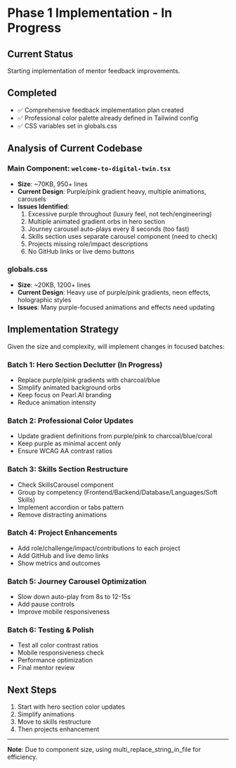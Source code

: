 # Phase 1 Implementation - In Progress

## Current Status
Starting implementation of mentor feedback improvements.

## Completed
- ✅ Comprehensive feedback implementation plan created
- ✅ Professional color palette already defined in Tailwind config
- ✅ CSS variables set in globals.css

## Analysis of Current Codebase

### Main Component: `welcome-to-digital-twin.tsx`
- **Size**: ~70KB, 950+ lines
- **Current Design**: Purple/pink gradient heavy, multiple animations, carousels
- **Issues Identified**:
  1. Excessive purple throughout (luxury feel, not tech/engineering)
  2. Multiple animated gradient orbs in hero section
  3. Journey carousel auto-plays every 8 seconds (too fast)
  4. Skills section uses separate carousel component (need to check)
  5. Projects missing role/impact descriptions
  6. No GitHub links or live demo buttons

### globals.css
- **Size**: ~20KB, 1200+ lines
- **Current Design**: Heavy use of purple/pink gradients, neon effects, holographic styles
- **Issues**: Many purple-focused animations and effects need updating

## Implementation Strategy

Given the size and complexity, will implement changes in focused batches:

### Batch 1: Hero Section Declutter (In Progress)
- Replace purple/pink gradients with charcoal/blue
- Simplify animated background orbs
- Keep focus on Pearl.AI branding
- Reduce animation intensity

### Batch 2: Professional Color Updates
- Update gradient definitions from purple/pink to charcoal/blue/coral
- Keep purple as minimal accent only
- Ensure WCAG AA contrast ratios

### Batch 3: Skills Section Restructure
- Check SkillsCarousel component
- Group by competency (Frontend/Backend/Database/Languages/Soft Skills)
- Implement accordion or tabs pattern
- Remove distracting animations

### Batch 4: Project Enhancements
- Add role/challenge/impact/contributions to each project
- Add GitHub and live demo links
- Show metrics and outcomes

### Batch 5: Journey Carousel Optimization
- Slow down auto-play from 8s to 12-15s
- Add pause controls
- Improve mobile responsiveness

### Batch 6: Testing & Polish
- Test all color contrast ratios
- Mobile responsiveness check
- Performance optimization
- Final mentor review

## Next Steps
1. Start with hero section color updates
2. Simplify animations
3. Move to skills restructure
4. Then projects enhancement

---

**Note**: Due to component size, using multi_replace_string_in_file for efficiency.
